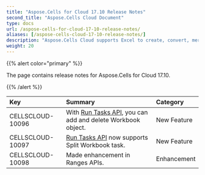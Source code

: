 ```yaml
---
title: "Aspose.Cells for Cloud 17.10 Release Notes"
second_title: "Aspose.Cells Cloud Document"
type: docs
url: /aspose-cells-for-cloud-17-10-release-notes/
aliases: [/aspose-cells-cloud-17-10-release-notes/]
description: "Aspose.Cells Cloud supports Excel to create, convert, merge, split, protected, inner object operation, and so on."
weight: 20
---
```


{{% alert color="primary" %}} 

The page contains release notes for Aspose.Cells for Cloud 17.10.

{{% /alert %}} 

|**Key**|**Summary**|**Category**|
| :- | :- | :- |
|CELLSCLOUD-10096|With [Run Tasks API](https://apireference.aspose.cloud/cells/#!/CellsTask/CellsTask_PostRunTask), you can add and delete Workbook object.|New Feature|
|CELLSCLOUD-10097|[Run Tasks API](https://apireference.aspose.cloud/cells/#!/CellsTask/CellsTask_PostRunTask) now supports Split Workbook task.|New Feature|
|CELLSCLOUD-10098|Made enhancement in Ranges APIs.|Enhancement|

